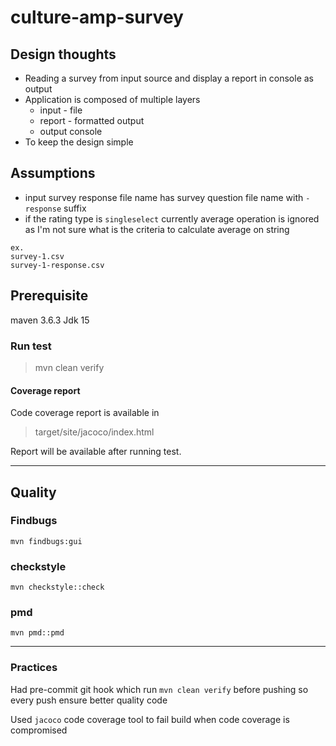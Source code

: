 # culture-amp-survey

## Design thoughts

* Reading a survey from input source and display a report in console as output
* Application is composed of multiple layers
    * input - file
    * report - formatted output
    * output console
* To keep the design simple

## Assumptions

* input survey response file name has survey question file name with `-response` suffix
* if the rating type is `singleselect` currently average operation is ignored as I'm not sure what is the criteria to
  calculate average on string

```
ex.
survey-1.csv
survey-1-response.csv
```

## Prerequisite

maven 3.6.3 Jdk 15

### Run test

> mvn clean verify

#### Coverage report

Code coverage report is available in
> target/site/jacoco/index.html

Report will be available after running test.

---

## Quality

### Findbugs

`mvn findbugs:gui`

### checkstyle

`mvn checkstyle::check`

### pmd

`mvn pmd::pmd`

---

### Practices

Had pre-commit git hook which run `mvn clean verify` before pushing so every push ensure better quality code

Used `jacoco` code coverage tool to fail build when code coverage is compromised
